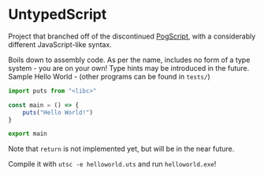 # UntypedScript

Project that branched off of the discontinued [PogScript](https://github.com/User0332/PogScript), with a considerably different JavaScript-like syntax.

Boils down to assembly code. As per the name, includes no form of a type system - you are on your own! Type hints may be introduced in the future. Sample Hello World - (other programs can be found in `tests/`)

```js
import puts from "<libc>"

const main = () => {
    puts("Hello World!")
}

export main
```

Note that `return` is not implemented yet, but will be in the near future.

Compile it with `utsc -e helloworld.uts` and run `helloworld.exe`!